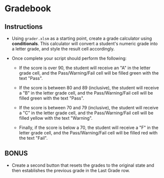 # Gradebook

## Instructions

* Using `grader.xlsm` as a starting point, create a grade calculator using **conditionals**. This calculator will convert a student's numeric grade into a letter grade, and style the result cell accordingly.

* Once complete your script should perform the following:

  * If the score is over 90, the student will receive an "A" in the letter grade cell, and the Pass/Warning/Fail cell will be filled green with the text "Pass".

  * If the score is between 80 and 89 (inclusive), the student will receive a "B" in the letter grade cell, and the Pass/Warning/Fail cell will be filled green with the text "Pass".

  * If the score is between 70 and 79 (inclusive), the student will receive a "C" in the letter grade cell, and the Pass/Warning/Fail cell will be filled yellow with the text "Warning".

  * Finally, if the score is below a 70, the student will receive a "F" in the letter grade cell, and the Pass/Warning/Fail cell will be filled red with the text "Fail".

## BONUS

* Create a second button that resets the grades to the original state and then establishes the previous grade in the Last Grade row.
